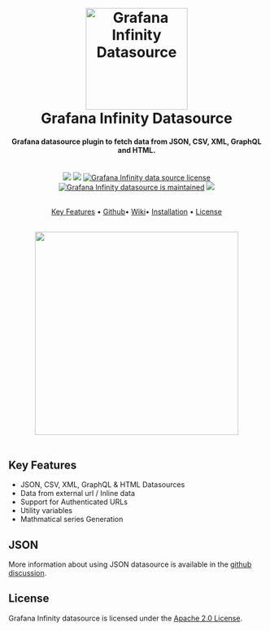 <div style="text-align: center; width: 100%">
    <h1 align="center">
        <br/>
        <a href="https://yesoreyeram.github.io/grafana-infinity-datasource" target="_blank"><img src="https://raw.githubusercontent.com/yesoreyeram/grafana-infinity-datasource/master/src/img/icon.svg" alt="Grafana Infinity Datasource" width="200" /></a>
        <br />
        Grafana Infinity Datasource
        <br />
    </h1>
    <h4 align="center">Grafana datasource plugin to fetch data from JSON, CSV, XML, GraphQL and HTML.
    </h4>
    <br />
    <div align="center">
        <a href="https://github.com/yesoreyeram/grafana-infinity-datasource/actions?query=workflow%3A%22Build+%26+Publish%22" target="_blank"><img src="https://github.com/yesoreyeram/grafana-infinity-datasource/workflows/Build%20&%20Publish/badge.svg" /></a>
        <a href="https://github.com/yesoreyeram/grafana-infinity-datasource/issues" target="_blank"><img src="https://img.shields.io/github/issues/yesoreyeram/grafana-infinity-datasource" /></a>
        <a href="https://github.com/yesoreyeram/grafana-infinity-datasource/blob/master/LICENSE" target="_blank"><img src="https://img.shields.io/github/license/yesoreyeram/grafana-infinity-datasource" alt="Grafana Infinity data source license" /></a>
        <a href="https://GitHub.com/yesoreyeram/grafana-infinity-datasource/graphs/commit-activity" target="_blank"><img src="https://img.shields.io/badge/Maintained%3F-yes-green.svg" alt="Grafana Infinity datasource is maintained" /></a>
        <a href="https://codeclimate.com/github/yesoreyeram/grafana-infinity-datasource/maintainability" target="_blank"><img src="https://api.codeclimate.com/v1/badges/7e2ae1bce7310890065c/maintainability" /></a>
    </div>
    <br />
    <p align="center">
        <a href="#key-features">Key Features</a> •
        <a href="https://github.com/yesoreyeram/grafana-infinity-datasource" target="_blank">Github</a>•
        <a href="https://yesoreyeram.github.io/grafana-infinity-datasource" target="_blank">Wiki</a>•
        <a href="https://sriramajeyam.com/grafana-infinity-datasource/wiki/installation">Installation</a> •
        <a href="#license">License</a>
    </p>
    <br />
    <a href="https://gist.githubusercontent.com/yesoreyeram/2433ce69862f452b9d0460c947ee191f/raw/a14d602fc434788a6e0b6df252e5947d5917091b/population.json" target="_blank"><img src="https://user-images.githubusercontent.com/153843/108412859-39da6280-7222-11eb-86c6-18ec03720ee2.png" width="400"/></a>
    <br/>
    <br/>
</div>

## Key Features

* JSON, CSV, XML, GraphQL & HTML Datasources
* Data from external url / Inline data
* Support for Authenticated URLs
* Utility variables
* Mathmatical series Generation

## JSON

More information about using JSON datasource is available in the [github discussion](https://github.com/yesoreyeram/grafana-infinity-datasource/discussions/34). 

## License

Grafana Infinity datasource is licensed under the [Apache 2.0 License](https://github.com/yesoreyeram/grafana-infinity-datasource/blob/master/LICENSE).
